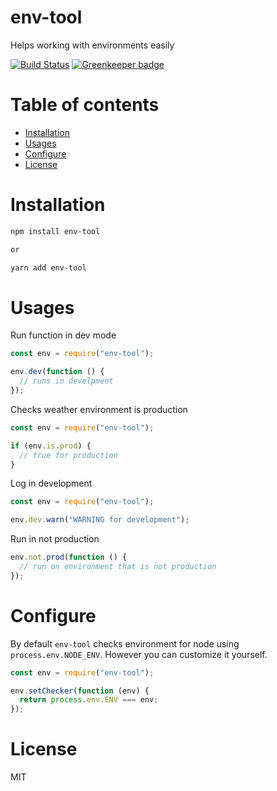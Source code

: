 # env-tool

Helps working with environments easily

[![Build Status](https://travis-ci.com/doniyor2109/env-tools.svg?branch=master)](https://travis-ci.com/doniyor2109/env-tools)
[![Greenkeeper badge](https://badges.greenkeeper.io/doniyor2109/env-tools.svg)](https://greenkeeper.io/)

# Table of contents

- [Installation](#installation)
- [Usages](#usages)
- [Configure](#configure)
- [License](#license)

# Installation

```bash
npm install env-tool

or

yarn add env-tool
```

# Usages

Run function in dev mode

```js
const env = require("env-tool");

env.dev(function () {
  // runs in develpment
});

```

Checks weather environment is production

```js
const env = require("env-tool");

if (env.is.prod) {
  // true for production
}
```

Log in development

```js
const env = require("env-tool");

env.dev.warn("WARNING for development");
```

Run in not production
```js
env.not.prod(function () {
  // run on environment that is not production
});
```


# Configure

By default `env-tool` checks environment for node using `process.env.NODE_ENV`. However you can customize it yourself.

```js
const env = require("env-tool");

env.setChecker(function (env) {
  return process.env.ENV === env;
});
```

# License

MIT